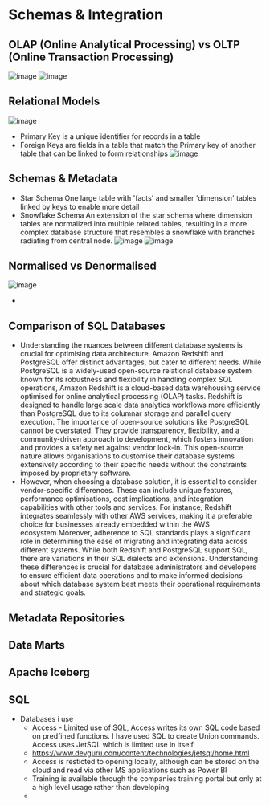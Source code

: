 # Schemas & Integration
## OLAP (Online Analytical Processing) vs OLTP (Online Transaction Processing) 
![image](https://github.com/user-attachments/assets/5a83d9a6-1d9f-4ab1-bc88-57adc39df819)
![image](https://github.com/user-attachments/assets/e1ebb76a-ba2b-4e41-b779-630c85dd03c0)



## Relational Models
![image](https://github.com/user-attachments/assets/64218e78-4815-402c-80ff-cb6ef4a81a5e)
  - Primary Key is a unique identifier for records in a table
  - Foreign Keys are fields in a table that match the Primary key of another table that can be linked to form relationships
![image](https://github.com/user-attachments/assets/bb1628d5-f656-4ea4-a95f-561cc70a2788)

## Schemas & Metadata
  - Star Schema One large table with 'facts' and smaller 'dimension' tables linked by keys to enable more detail
  - Snowflake Schema An extension of the star schema where dimension tables are normalized into multiple related tables, resulting in a more complex database structure that resembles a snowflake with branches radiating from  central node.
![image](https://github.com/user-attachments/assets/8ad183c0-5235-454f-9672-7c6708a59fed)
![image](https://github.com/user-attachments/assets/2665d28f-b5d4-48a0-bf63-4ab05494ae47)
## Normalised vs Denormalised
![image](https://github.com/user-attachments/assets/b6e40a31-cb7c-4f8a-a289-1b4697513b2a)


  - 
## Comparison of SQL Databases
- Understanding the nuances between different database systems is crucial for optimising data architecture. Amazon Redshift and PostgreSQL offer distinct advantages, but cater to different needs. While PostgreSQL is a widely-used open-source relational database system known for its robustness and flexibility in handling complex SQL operations, Amazon Redshift is a cloud-based data warehousing service optimised for online analytical processing (OLAP) tasks. Redshift is designed to handle large scale data analytics workflows more efficiently than PostgreSQL due to its columnar storage and parallel query execution. The importance of open-source solutions like PostgreSQL cannot be overstated. They provide transparency, flexibility, and a community-driven approach to development, which fosters innovation and provides a safety net against vendor lock-in. This open-source nature allows organisations to customise their database systems extensively according to their specific needs without the constraints imposed by proprietary software.
- However, when choosing a database solution, it is essential to consider vendor-specific differences. These can include unique features, performance optimisations, cost implications, and integration capabilities with other tools and services. For instance, Redshift integrates seamlessly with other AWS services, making it a preferable choice for businesses already embedded within the AWS ecosystem.Moreover, adherence to SQL standards plays a significant role in determining the ease of migrating and integrating data across different systems. While both Redshift and PostgreSQL support SQL, there are variations in their SQL dialects and extensions. Understanding these differences is crucial for database administrators and developers to ensure efficient data operations and to make informed decisions about which database system best meets their operational requirements and strategic goals.

## Metadata Repositories
## Data Marts
## Apache Iceberg
## SQL
- Databases i use
  - Access - Limited use of SQL, Access writes its own SQL code based on predfined functions. I have used SQL to create Union commands. Access uses JetSQL which is limited use in itself
  - https://www.devguru.com/content/technologies/jetsql/home.html
  - Access is resticted to opening locally, although can be stored on the cloud and read via other MS applications such as Power BI
  - Training is available through the companies training portal but only at a high level usage rather than developing
  - 


